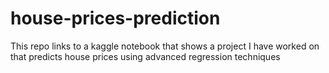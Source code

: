 # house-prices-prediction
This repo links to a kaggle notebook that shows a project I have worked on that predicts house prices using advanced regression techniques

